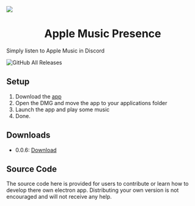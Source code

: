 ![](https://file.coffee/DkcL4yPB5.png)

<h1 align="center"><strong>Apple Music Presence</strong></h1>



Simply listen to Apple Music in Discord

![GitHub All Releases](https://img.shields.io/github/downloads/A-da-m/AppleMusicPresence/total?color=%23497FFF&label=DOWNLOADS&style=for-the-badge)

## Setup

 1. Download the [app](https://atiktech.co/downloads/amp)
 2. Open the DMG and move the app to your applications folder
 3. Launch the app and play some music
 4. Done.

## Downloads

 - 0.0.6: [Download](https://atiktech.co/downloads/amp)

## Source Code

The source code here is provided for users to contribute or learn how to develop there own electron app. Distributing your own version is not encouraged and will not receive any help.